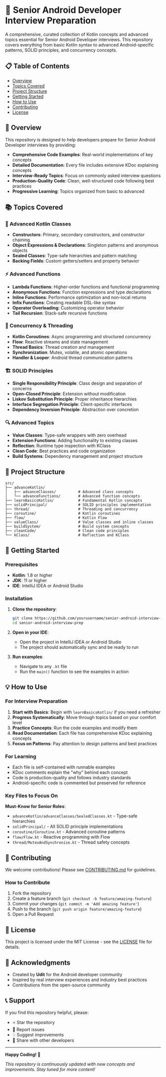 # 🚀 Senior Android Developer Interview Preparation

A comprehensive, curated collection of Kotlin concepts and advanced topics essential for Senior Android Developer interviews. This repository covers everything from basic Kotlin syntax to advanced Android-specific patterns, SOLID principles, and concurrency concepts.

## 📋 Table of Contents

- [Overview](#overview)
- [Topics Covered](#topics-covered)
- [Project Structure](#project-structure)
- [Getting Started](#getting-started)
- [How to Use](#how-to-use)
- [Contributing](#contributing)
- [License](#license)

## 🎯 Overview

This repository is designed to help developers prepare for Senior Android Developer interviews by providing:

- **Comprehensive Code Examples**: Real-world implementations of key concepts
- **Detailed Documentation**: Every file includes extensive KDoc explaining concepts
- **Interview-Ready Topics**: Focus on commonly asked interview questions
- **Production-Quality Code**: Clean, well-structured code following best practices
- **Progressive Learning**: Topics organized from basic to advanced

## 📚 Topics Covered

### 🔧 Advanced Kotlin Classes
- **Constructors**: Primary, secondary constructors, and constructor chaining
- **Object Expressions & Declarations**: Singleton patterns and anonymous objects
- **Sealed Classes**: Type-safe hierarchies and pattern matching
- **Backing Fields**: Custom getters/setters and property behavior

### ⚡ Advanced Functions
- **Lambda Functions**: Higher-order functions and functional programming
- **Anonymous Functions**: Function expressions and type declarations
- **Inline Functions**: Performance optimization and non-local returns
- **Infix Functions**: Creating readable DSL-like syntax
- **Operator Overloading**: Customizing operator behavior
- **Tail Recursion**: Stack-safe recursive functions

### 🧵 Concurrency & Threading
- **Kotlin Coroutines**: Async programming and structured concurrency
- **Flow**: Reactive streams and state management
- **Thread Basics**: Thread creation and management
- **Synchronization**: Mutex, volatile, and atomic operations
- **Handler & Looper**: Android thread communication patterns

### 🏗️ SOLID Principles
- **Single Responsibility Principle**: Class design and separation of concerns
- **Open-Closed Principle**: Extension without modification
- **Liskov Substitution Principle**: Proper inheritance hierarchies
- **Interface Segregation Principle**: Client-specific interfaces
- **Dependency Inversion Principle**: Abstraction over concretion

### 🔍 Advanced Topics
- **Value Classes**: Type-safe wrappers with zero overhead
- **Extension Functions**: Adding functionality to existing classes
- **Reflection**: Runtime type inspection with KClass
- **Clean Code**: Best practices and code organization
- **Build Systems**: Dependency management and project structure

## 📁 Project Structure

```
src/
├── advanceKotlin/
│   ├── advanceClasses/          # Advanced class concepts
│   └── advanceFunctions/        # Advanced function concepts
├── learnBasicsKotlin/           # Fundamental Kotlin concepts
├── solidPrincipal/              # SOLID principles implementation
├── thread/                      # Threading and concurrency
├── coroutine/                   # Kotlin coroutines
├── flow/                        # Kotlin Flow
├── valueClass/                  # Value classes and inline classes
├── buildSystem/                 # Build system concepts
├── cleanCode/                   # Clean code principles
└── kClass/                      # Reflection and KClass
```

## 🚀 Getting Started

### Prerequisites

- **Kotlin**: 1.8 or higher
- **JDK**: 11 or higher
- **IDE**: IntelliJ IDEA or Android Studio

### Installation

1. **Clone the repository**:
   ```bash
   git clone https://github.com/yourusername/senior-android-interview-prep.git
   cd senior-android-interview-prep
   ```

2. **Open in your IDE**:
   - Open the project in IntelliJ IDEA or Android Studio
   - The project should automatically sync and be ready to run

3. **Run examples**:
   - Navigate to any `.kt` file
   - Run the `main()` function to see the examples in action

## 💡 How to Use

### For Interview Preparation

1. **Start with Basics**: Begin with `learnBasicsKotlin/` if you need a refresher
2. **Progress Systematically**: Move through topics based on your comfort level
3. **Practice Concepts**: Run the code examples and modify them
4. **Read Documentation**: Each file has comprehensive KDoc explaining concepts
5. **Focus on Patterns**: Pay attention to design patterns and best practices

### For Learning

- Each file is self-contained with runnable examples
- KDoc comments explain the "why" behind each concept
- Code is production-quality and follows industry standards
- Android-specific code is commented but preserved for reference

### Key Files to Focus On

**Must-Know for Senior Roles**:
- `advanceKotlin/advanceClasses/SealedClasses.kt` - Type-safe hierarchies
- `solidPrincipal/` - All SOLID principle implementations
- `coroutine/Coroutine.kt` - Advanced coroutine patterns
- `flow/Flow.kt` - Reactive programming with Flow
- `thread/MutexAndSynchronise.kt` - Thread safety concepts

## 🤝 Contributing

We welcome contributions! Please see [CONTRIBUTING.md](CONTRIBUTING.md) for guidelines.

### How to Contribute

1. Fork the repository
2. Create a feature branch (`git checkout -b feature/amazing-feature`)
3. Commit your changes (`git commit -m 'Add amazing feature'`)
4. Push to the branch (`git push origin feature/amazing-feature`)
5. Open a Pull Request

## 📄 License

This project is licensed under the MIT License - see the [LICENSE](LICENSE) file for details.

## 🙏 Acknowledgments

- Created by **Udit** for the Android developer community
- Inspired by real interview experiences and industry best practices
- Contributions from the open-source community

## 📞 Support

If you find this repository helpful, please:
- ⭐ Star the repository
- 🐛 Report issues
- 💡 Suggest improvements
- 🔄 Share with other developers

---

**Happy Coding! 🎉**

*This repository is continuously updated with new concepts and improvements. Stay tuned for more content!*
